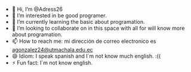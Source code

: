 - 👋 Hi, I’m @Adress26
- 👀 I’m interested in be good programer.
- 🌱 I’m currently learning the basic about programation.
- 💞️ I’m looking to collaborate on  in this space with all for will know more about programation.
- 📫 How to reach me: mi dirección de correo electronico es <agonzalez24@utmachala.edu.ec>
- 😄 Idiom: I speak spanish and I´m not know much english. :(( 
- ⚡ Fun fact: I´m not know english.

<!---
Adress26/Adress26 is a ✨ special ✨ repository because its `README.md` (this file) appears on your GitHub profile.
You can click the Preview link to take a look at your changes.
--->
